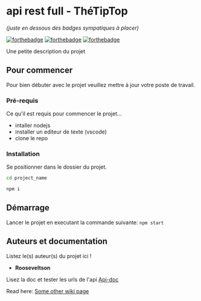 # api rest full - ThéTipTop
_(juste en dessous des badges sympatiques à placer)_

[![forthebadge](https://forthebadge.com/images/badges/made-with-crayons.svg)](http://forthebadge.com)  [![forthebadge](https://forthebadge.com/images/badges/built-with-love.svg)](http://forthebadge.com) [![forthebadge](https://forthebadge.com/images/badges/powered-by-electricity.svg)](https://forthebadge.com) 

Une petite description du projet

## Pour commencer

Pour bien débuter avec le projet veuillez mettre à jour votre poste de travail.

### Pré-requis

Ce qu'il est requis pour commencer le projet...

- intaller nodejs
- installer un editeur de texte (vscode)
- clone le repo

### Installation

Se positionner dans le dossier du projet.

```sh
cd project_name

npm i
```

## Démarrage

Lancer le projet en executant la commande suivante:
``npm start``

## Auteurs et documentation
Listez le(s) auteur(s) du projet ici !
* **Rooseveltson**

Lisez la doc et tester les urls de l'api [Api-doc](http://localhost:3000/api/v1/api-docs/)

Read here: [Some other wiki page](path/to/some-other-wiki-page)


